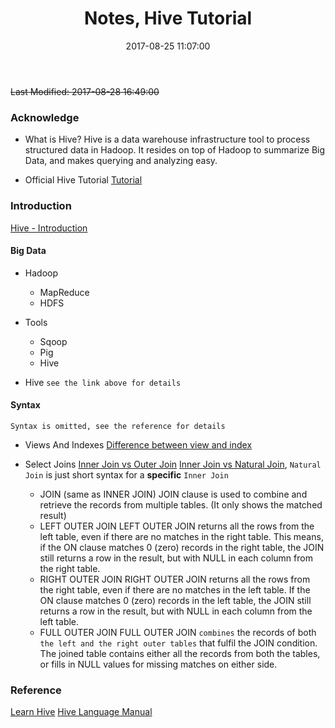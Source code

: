 ﻿---
title: Notes, Hive Tutorial
categories:
  - Doing
  - Hive
  - 
tags:
  - 
  - 
date: 2017-08-25 11:07:00
toc: true

---
~~Last Modified: 2017-08-28 16:49:00~~

### Acknowledge
* What is Hive?
  Hive is a data warehouse infrastructure tool to process structured data in Hadoop. It resides on top of Hadoop to summarize Big Data, and makes querying and analyzing easy.  

* Official Hive Tutorial
[Tutorial](https://cwiki.apache.org/confluence/display/Hive/Tutorial)

<!--- more --->

### Introduction
[Hive - Introduction](https://www.tutorialspoint.com/hive/hive_introduction.htm)

#### Big Data
* Hadoop
  * MapReduce
  * HDFS
* Tools
  * Sqoop
  * Pig
  * Hive

* Hive 
  `see the link above for details`
    
#### Syntax
`Syntax is omitted, see the reference for details`

* Views And Indexes 
  [Difference between view and index](https://stackoverflow.com/questions/24197856/what-is-difference-between-index-and-view-in-mysql)
* Select Joins
  [Inner Join vs Outer Join](http://www.diffen.com/difference/Inner_Join_vs_Outer_Join)
  [Inner Join vs Natural Join](https://stackoverflow.com/questions/8696383/difference-between-natural-join-and-inner-join), `Natural Join` is just short syntax for a **specific** `Inner Join`

  * JOIN (same as INNER JOIN)
    JOIN clause is used to combine and retrieve the records from multiple tables. 
    (It only shows the matched result)
  * LEFT OUTER JOIN
    LEFT OUTER JOIN returns all the rows from the left table, even if there are no matches in the right table. This means, if the ON clause matches 0 (zero) records in the right table, the JOIN still returns a row in the result, but with NULL in each column from the right table.
  * RIGHT OUTER JOIN
    RIGHT OUTER JOIN returns all the rows from the right table, even if there are no matches in the left table. If the ON clause matches 0 (zero) records in the left table, the JOIN still returns a row in the result, but with NULL in each column from the left table.
  * FULL OUTER JOIN
    FULL OUTER JOIN `combines` the records of both `the left and the right outer tables` that fulfil the JOIN condition. The joined table contains either all the records from both the tables, or fills in NULL values for missing matches on either side.
 
### Reference
[Learn Hive](https://www.tutorialspoint.com/hive/index.htm)
[Hive Language Manual](https://cwiki.apache.org/confluence/display/Hive/LanguageManual)
